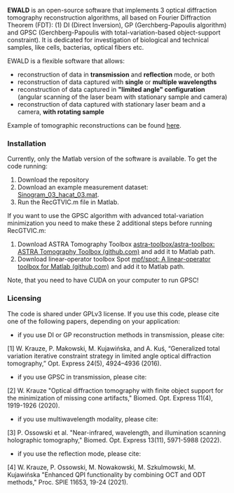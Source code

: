 **EWALD** is an open-source software that implements 3 optical diffraction tomography reconstruction algorithms, all based on Fourier Diffraction Theorem (FDT): (1) DI (Direct Inversion), GP (Gerchberg-Papoulis algorithm) and GPSC (Gerchberg-Papoulis with total-variation-based object-support constraint). It is dedicated for investigation of biological and technical samples, like cells, bacterias, optical fibers etc.

EWALD is a flexible software that allows:
- reconstruction of data in **transmission** and **reflection** mode, or both
- reconstruction of data captured with **single** or **multiple wavelengths**
- reconstruction of data captured in **"limited angle" configuration** (angular scanning of the laser beam with stationary sample and camera)
- reconstruction of data captured with stationary laser beam and a camera, **with rotating sample**

Example of tomographic reconstructions can be found [here](https://biophase.pl/ewald/).

### Installation

Currently, only the Matlab version of the software is available. To get the code running:
1. Download the repository
2. Download an example measurement dataset: [Sinogram_03_hacat_03.mat](https://wutwaw-my.sharepoint.com/:u:/g/personal/wojciech_krauze_pw_edu_pl/Ed-8DABhSV1Elr5gUhCPy6IBOy4L5YOw-q1TZgDYVA5IBw?e=BtCY06).
3. Run the RecGTVIC.m file in Matlab.

If you want to use the GPSC algorithm with advanced total-variation minimization you need to make these 2 additional steps before running RecGTVIC.m:
1. Download ASTRA Tomography Toolbox [astra-toolbox/astra-toolbox: ASTRA Tomography Toolbox (github.com)](https://github.com/astra-toolbox/astra-toolbox) and add it to Matlab path.
2. Download linear-operator toolbox Spot [mpf/spot: A linear-operator toolbox for Matlab (github.com)](https://github.com/mpf/spot) and add it to Matlab path.

Note, that you need to have CUDA on your computer to run GPSC!

### Licensing

The code is shared under GPLv3 license. If you use this code, please cite one of the following papers, depending on your application:

- if you use DI or GP reconstruction methods in transmission, please cite:

[1] W. Krauze, P. Makowski, M. Kujawińska, and A. Kuś, “Generalized total variation iterative constraint strategy in limited angle optical diffraction tomography,” Opt. Express 24(5), 4924–4936 (2016).

- if you use GPSC in transmission, please cite:

[2] W. Krauze "Optical diffraction tomography with finite object support for the minimization of missing cone artifacts," Biomed. Opt. Express 11(4), 1919-1926 (2020).

- if you use multiwavelength modality, please cite:

[3] P. Ossowski et al. "Near-infrared, wavelength, and illumination scanning holographic tomography," Biomed. Opt. Express 13(11), 5971-5988 (2022).

- if you use the reflection mode, please cite:

[4] W. Krauze, P. Ossowski, M. Nowakowski, M. Szkulmowski, M. Kujawińska "Enhanced QPI functionality by combining OCT and ODT methods," Proc. SPIE 11653, 19-24 (2021).
